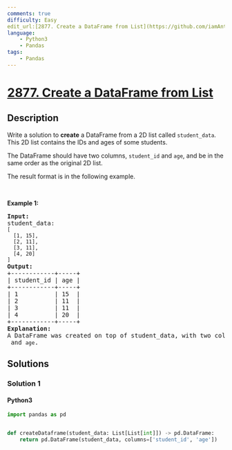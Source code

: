 ```yaml
---
comments: true
difficulty: Easy
edit_url:[2877. Create a DataFrame from List](https://github.com/iamAntimPal/LeetCode-Introduction-to-Pandas/blob/main/Pandas%20Solution/2877.%20Create%20a%20DataFrame%20from%20List/readme.md)
language: 
    - Python3
    - Pandas
tags:
    - Pandas
---
```


<!-- problem:start -->

# [2877. Create a DataFrame from List](https://leetcode.com/problems/create-a-dataframe-from-list)



## Description

<!-- description:start -->

<p>Write a solution to <strong>create</strong> a DataFrame from a 2D list called <code>student_data</code>. This 2D list contains the IDs and ages of some students.</p>

<p>The DataFrame should have two columns, <code>student_id</code> and <code>age</code>, and be in the same order as the original 2D list.</p>

<p>The result format is in the following example.</p>

<p>&nbsp;</p>
<p><strong class="example">Example 1:</strong></p>

<pre>
<strong>Input:
</strong>student_data:<strong>
</strong><code>[
  [1, 15],
  [2, 11],
  [3, 11],
  [4, 20]
]</code>
<strong>Output:</strong>
+------------+-----+
| student_id | age |
+------------+-----+
| 1          | 15  |
| 2          | 11  |
| 3          | 11  |
| 4          | 20  |
+------------+-----+
<strong>Explanation:</strong>
A DataFrame was created on top of student_data, with two columns named <code>student_id</code> and <code>age</code>.
</pre>

<!-- description:end -->

## Solutions

<!-- solution:start -->

### Solution 1

<!-- tabs:start -->

#### Python3

```python
import pandas as pd


def createDataframe(student_data: List[List[int]]) -> pd.DataFrame:
    return pd.DataFrame(student_data, columns=['student_id', 'age'])
```

<!-- tabs:end -->

<!-- solution:end -->

<!-- problem:end -->
